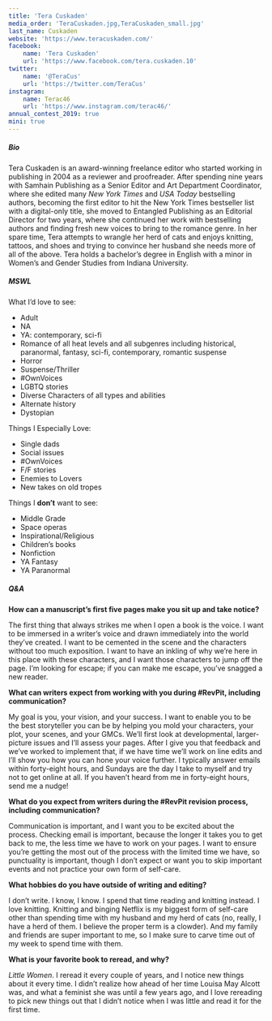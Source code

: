 ```yaml
---
title: 'Tera Cuskaden'
media_order: 'TeraCuskaden.jpg,TeraCuskaden_small.jpg'
last_name: Cuskaden
website: 'https://www.teracuskaden.com/'
facebook:
    name: 'Tera Cuskaden'
    url: 'https://www.facebook.com/tera.cuskaden.10'
twitter:
    name: '@TeraCus'
    url: 'https://twitter.com/TeraCus'
instagram:
    name: Terac46
    url: 'https://www.instagram.com/terac46/'
annual_contest_2019: true
mini: true
---
```


##### Bio

Tera Cuskaden is an award-winning freelance editor who started working in publishing in 2004 as a reviewer and proofreader. After spending nine years with Samhain Publishing as a Senior Editor and Art Department Coordinator, where she edited many _New York Times_ and _USA Today_ bestselling authors, becoming the first editor to hit the New York Times bestseller list with a digital-only title, she moved to Entangled Publishing as an Editorial Director for two years, where she continued her work with bestselling authors and finding fresh new voices to bring to the romance genre. In her spare time, Tera attempts to wrangle her herd of cats and enjoys knitting, tattoos, and shoes and trying to convince her husband she needs more of all of the above. Tera holds a bachelor’s degree in English with a minor in Women’s and Gender Studies from Indiana University.

##### MSWL

What I’d love to see:
 * Adult
 * NA
 * YA: contemporary, sci-fi
 * Romance of all heat levels and all subgenres including historical, paranormal, fantasy, sci-fi, contemporary, romantic suspense
 * Horror
 * Suspense/Thriller
 * \#OwnVoices
 * LGBTQ stories
 * Diverse Characters of all types and abilities
 * Alternate history
 * Dystopian

Things I Especially Love:
 * Single dads
 * Social issues
 * \#OwnVoices
 * F/F stories
 * Enemies to Lovers
 * New takes on old tropes

Things I **don’t** want to see:
 * Middle Grade
 * Space operas
 * Inspirational/Religious
 * Children’s books
 * Nonfiction
 * YA Fantasy
 * YA Paranormal

##### Q&A

**How can a manuscript’s first five pages make you sit up and take notice?**

The first thing that always strikes me when I open a book is the voice. I want to be immersed in a writer’s voice and drawn immediately into the world they’ve created. I want to be cemented in the scene and the characters without too much exposition. I want to have an inkling of why we’re here in this place with these characters, and I want those characters to jump off the page. I’m looking for escape; if you can make me escape, you’ve snagged a new reader. 

**What can writers expect from working with you during #RevPit, including communication?**

My goal is you, your vision, and your success. I want to enable you to be the best storyteller you can be by helping you mold your characters, your plot, your scenes, and your GMCs. We’ll first look at developmental, larger-picture issues and I’ll assess your pages. After I give you that feedback and we’ve worked to implement that, if we have time we’ll work on line edits and I’ll show you how you can hone your voice further. I typically answer emails within forty-eight hours, and Sundays are the day I take to myself and try not to get online at all. If you haven’t heard from me in forty-eight hours, send me a nudge!

**What do you expect from writers during the #RevPit revision process, including communication?**

Communication is important, and I want you to be excited about the process. Checking email is important, because the longer it takes you to get back to me, the less time we have to work on your pages. I want to ensure you’re getting the most out of the process with the limited time we have, so punctuality is important, though I don’t expect or want you to skip important events and not practice your own form of self-care.

**What hobbies do you have outside of writing and editing?**

I don’t write. I know, I know. I spend that time reading and knitting instead. I love knitting. Knitting and binging Netflix is my biggest form of self-care other than spending time with my husband and my herd of cats (no, really, I have a herd of them. I believe the proper term is a clowder). And my family and friends are super important to me, so I make sure to carve time out of my week to spend time with them.

**What is your favorite book to reread, and why?**

_Little Women_. I reread it every couple of years, and I notice new things about it every time. I didn’t realize how ahead of her time Louisa May Alcott was, and what a feminist she was until a few years ago, and I love rereading to pick new things out that I didn’t notice when I was little and read it for the first time. 